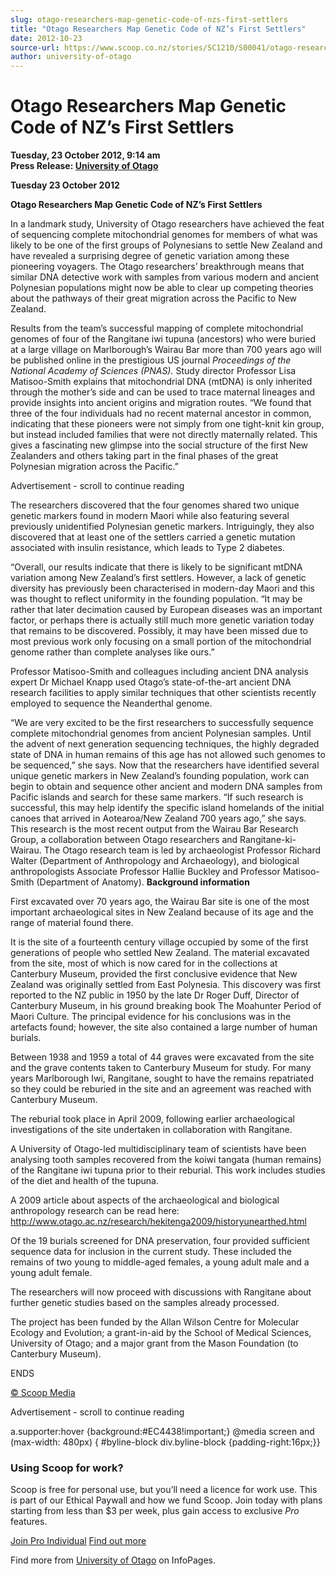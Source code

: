 ```yaml
---
slug: otago-researchers-map-genetic-code-of-nzs-first-settlers
title: "Otago Researchers Map Genetic Code of NZ’s First Settlers"
date: 2012-10-23
source-url: https://www.scoop.co.nz/stories/SC1210/S00041/otago-researchers-map-genetic-code-of-nzs-first-settlers.htm
author: university-of-otago
---
```

Otago Researchers Map Genetic Code of NZ’s First Settlers
=========================================================

**Tuesday, 23 October 2012, 9:14 am**  
**Press Release: [University of Otago](https://info.scoop.co.nz/University_of_Otago)**

**Tuesday 23 October 2012**

**Otago Researchers Map Genetic Code of NZ’s First Settlers**

In a landmark study, University of Otago researchers have achieved the feat of sequencing complete mitochondrial genomes for members of what was likely to be one of the first groups of Polynesians to settle New Zealand and have revealed a surprising degree of genetic variation among these pioneering voyagers. The Otago researchers’ breakthrough means that similar DNA detective work with samples from various modern and ancient Polynesian populations might now be able to clear up competing theories about the pathways of their great migration across the Pacific to New Zealand.

Results from the team’s successful mapping of complete mitochondrial genomes of four of the Rangitane iwi tupuna (ancestors) who were buried at a large village on Marlborough’s Wairau Bar more than 700 years ago will be published online in the prestigious US journal _Proceedings of the National Academy of Sciences (PNAS)._ Study director Professor Lisa Matisoo-Smith explains that mitochondrial DNA (mtDNA) is only inherited through the mother’s side and can be used to trace maternal lineages and provide insights into ancient origins and migration routes. “We found that three of the four individuals had no recent maternal ancestor in common, indicating that these pioneers were not simply from one tight-knit kin group, but instead included families that were not directly maternally related. This gives a fascinating new glimpse into the social structure of the first New Zealanders and others taking part in the final phases of the great Polynesian migration across the Pacific.”

Advertisement - scroll to continue reading





The researchers discovered that the four genomes shared two unique genetic markers found in modern Maori while also featuring several previously unidentified Polynesian genetic markers. Intriguingly, they also discovered that at least one of the settlers carried a genetic mutation associated with insulin resistance, which leads to Type 2 diabetes.

“Overall, our results indicate that there is likely to be significant mtDNA variation among New Zealand’s first settlers. However, a lack of genetic diversity has previously been characterised in modern-day Maori and this was thought to reflect uniformity in the founding population. “It may be rather that later decimation caused by European diseases was an important factor, or perhaps there is actually still much more genetic variation today that remains to be discovered. Possibly, it may have been missed due to most previous work only focusing on a small portion of the mitochondrial genome rather than complete analyses like ours.”

Professor Matisoo-Smith and colleagues including ancient DNA analysis expert Dr Michael Knapp used Otago’s state-of-the-art ancient DNA research facilities to apply similar techniques that other scientists recently employed to sequence the Neanderthal genome.

“We are very excited to be the first researchers to successfully sequence complete mitochondrial genomes from ancient Polynesian samples. Until the advent of next generation sequencing techniques, the highly degraded state of DNA in human remains of this age has not allowed such genomes to be sequenced,” she says. Now that the researchers have identified several unique genetic markers in New Zealand’s founding population, work can begin to obtain and sequence other ancient and modern DNA samples from Pacific islands and search for these same markers. “If such research is successful, this may help identify the specific island homelands of the initial canoes that arrived in Aotearoa/New Zealand 700 years ago,” she says. This research is the most recent output from the Wairau Bar Research Group, a collaboration between Otago researchers and Rangitane-ki-Wairau. The Otago research team is led by archaeologist Professor Richard Walter (Department of Anthropology and Archaeology), and biological anthropologists Associate Professor Hallie Buckley and Professor Matisoo-Smith (Department of Anatomy). **Background information**

  
First excavated over 70 years ago, the Wairau Bar site is one of the most important archaeological sites in New Zealand because of its age and the range of material found there.

It is the site of a fourteenth century village occupied by some of the first generations of people who settled New Zealand. The material excavated from the site, most of which is now cared for in the collections at Canterbury Museum, provided the first conclusive evidence that New Zealand was originally settled from East Polynesia. This discovery was first reported to the NZ public in 1950 by the late Dr Roger Duff, Director of Canterbury Museum, in his ground breaking book The Moahunter Period of Maori Culture. The principal evidence for his conclusions was in the artefacts found; however, the site also contained a large number of human burials.

Between 1938 and 1959 a total of 44 graves were excavated from the site and the grave contents taken to Canterbury Museum for study. For many years Marlborough Iwi, Rangitane, sought to have the remains repatriated so they could be reburied in the site and an agreement was reached with Canterbury Museum.

The reburial took place in April 2009, following earlier archaeological investigations of the site undertaken in collaboration with Rangitane.

A University of Otago-led multidisciplinary team of scientists have been analysing tooth samples recovered from the koiwi tangata (human remains) of the Rangitane iwi tupuna prior to their reburial. This work includes studies of the diet and health of the tupuna.

A 2009 article about aspects of the archaeological and biological anthropology research can be read here: http://www.otago.ac.nz/research/hekitenga2009/historyunearthed.html

Of the 19 burials screened for DNA preservation, four provided sufficient sequence data for inclusion in the current study. These included the remains of two young to middle-aged females, a young adult male and a young adult female.

The researchers will now proceed with discussions with Rangitane about further genetic studies based on the samples already processed.

The project has been funded by the Allan Wilson Centre for Molecular Ecology and Evolution; a grant-in-aid by the School of Medical Sciences, University of Otago; and a major grant from the Mason Foundation (to Canterbury Museum).

ENDS

[© Scoop Media](http://www.scoop.co.nz/about/terms.html)  

Advertisement - scroll to continue reading



a.supporter:hover {background:#EC4438!important;} @media screen and (max-width: 480px) { #byline-block div.byline-block {padding-right:16px;}}

### Using Scoop for work?

Scoop is free for personal use, but you’ll need a licence for work use. This is part of our Ethical Paywall and how we fund Scoop. Join today with plans starting from less than $3 per week, plus gain access to exclusive _Pro_ features.  
  
[Join Pro Individual](https://pro.scoop.co.nz/Individual/?from=ProIn24) [Find out more](https://pro.scoop.co.nz/using-scoop-for-work/?from=ProIn24)

Find more from [University of Otago](https://info.scoop.co.nz/University_of_Otago) on InfoPages.